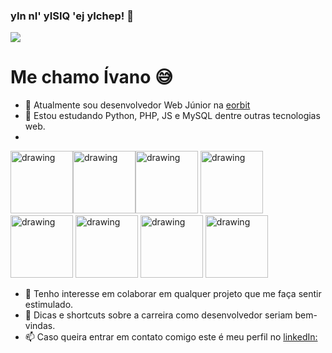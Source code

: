 ### yIn nI' yISIQ 'ej yIchep! :vulcan_salute:

![](https://media.giphy.com/media/aNqEFrYVnsS52/giphy.gif)

# Me chamo Ívano :sweat_smile:

- 🔭 Atualmente sou desenvolvedor Web Júnior na [eorbit](https://www.eorbit.com.br/) 
- 🌱 Estou estudando Python, PHP, JS e MySQL dentre outras tecnologias web.
- 
<img src="https://cdn.svgporn.com/logos/python.svg" alt="drawing" width="100"/><img src="https://cdn.svgporn.com/logos/php.svg" alt="drawing" width="100"/><img src="https://cdn.svgporn.com/logos/javascript.svg" alt="drawing" width="100"/>
<img src="https://cdn.svgporn.com/logos/.svg" alt="drawing" width="100"/>
<img src="https://cdn.svgporn.com/logos/python.svg" alt="drawing" width="100"/>
<img src="https://cdn.svgporn.com/logos/python.svg" alt="drawing" width="100"/>
<img src="https://cdn.svgporn.com/logos/python.svg" alt="drawing" width="100"/>
<img src="https://cdn.svgporn.com/logos/python.svg" alt="drawing" width="100"/>
- 👯 Tenho interesse em colaborar em qualquer projeto que me faça sentir estimulado.
- 🤔 Dicas e shortcuts sobre a carreira como desenvolvedor seriam bem-vindas.
- 📫 Caso queira entrar em contato comigo este é meu perfil no [linkedIn:](https://www.linkedin.com/in/%C3%ADvano-da-silva-cruz-fontes-509b79152/) 

